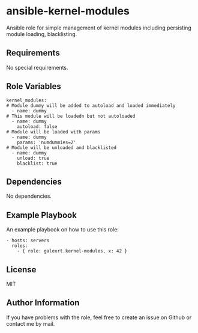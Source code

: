 ansible-kernel-modules
======================

Ansible role for simple management of kernel modules including persisting module loading, blacklisting.

Requirements
------------

No special requirements.

Role Variables
--------------

```
kernel_modules:
# Module dummy will be added to autoload and loaded immediately
  - name: dummy
# This module will be loadedn but not autoloaded
  - name: dummy
    autoload: false
# Module will be loaded with params
  - name: dummy
    params: 'numdummies=2'
# Module will be unloaded and blacklisted
  - name: dummy
    unload: true
    blacklist: true
```

Dependencies
------------

No dependencies.

Example Playbook
----------------

An example playbook on how to use this role:

```
- hosts: servers
  roles:
    - { role: galexrt.kernel-modules, x: 42 }
```

License
-------

MIT

Author Information
------------------

If you have problems with the role, feel free to create an issue on Github or contact me by mail.
